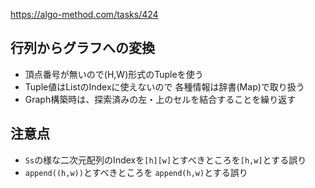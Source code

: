 https://algo-method.com/tasks/424

## 行列からグラフへの変換
- 頂点番号が無いので(H,W)形式のTupleを使う
- Tuple値はListのIndexに使えないので 各種情報は辞書(Map)で取り扱う
- Graph構築時は、探索済みの左・上のセルを結合することを繰り返す

## 注意点
- `Ss`の様な二次元配列のIndexを`[h][w]`とすべきところを`[h,w]`とする誤り
- `append((h,w))`とすべきところを `append(h,w)`とする誤り
